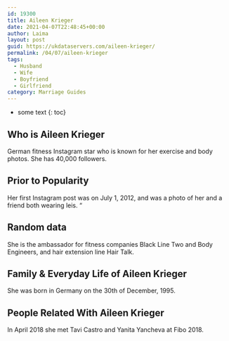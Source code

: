 ```yaml
---
id: 19300
title: Aileen Krieger
date: 2021-04-07T22:48:45+00:00
author: Laima
layout: post
guid: https://ukdataservers.com/aileen-krieger/
permalink: /04/07/aileen-krieger
tags:
  - Husband
  - Wife
  - Boyfriend
  - Girlfriend
category: Marriage Guides
---
```


* some text
{: toc}


## Who is Aileen Krieger
                  
                  
                  
German fitness Instagram star who is known for her exercise and body photos. She has 40,000 followers. 
                  
              
            
              
            
                
                
                
## Prior to Popularity
                  
                  
                  
Her first Instagram post was on July 1, 2012, and was a photo of her and a friend both wearing leis. &#8220;
                  
              
            
              
            
                
                
                
## Random data
                  
                  
                  
She is the ambassador for fitness companies Black Line Two and Body Engineers, and hair extension line Hair Talk.  
                  
              
            
              
            
                
                
                
## Family & Everyday Life of Aileen Krieger
                  
                  
                  
She was born in Germany on the 30th of December, 1995. 
                  
              
            
              
            
                
                
                
## People Related With Aileen Krieger
                  
                  
                  
In April 2018 she met Tavi Castro and Yanita Yancheva at Fibo 2018. 
                  
              
            
              
            
                
              
            
              
              
            
            
              
            
          
          
          